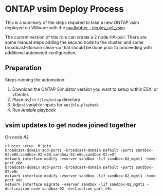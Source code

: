# ONTAP vsim Deploy Process

This is a summary of the steps required to take a new ONTAP vsim deployed on VMware with the [madlabber - deploy_ovf_vsim](https://github.com/madlabber/deploy_ovf_vsim)

The current version of this role can create a 2 node HA-pair. There are some manual steps adding the second node to the cluster, and some broadcast-domain clean-up that should be done prior to proceeding with additional automated configuration. 

## Preparation

Steps running the automation:

1. Download the ONTAP Simulator version you want to setup within ESXi or vCenter.
2. Place *ovf* in `files/ontap` directory
3. Adjust variable inputs for `ansible-playbook`
4. Run *Ansible* playbook

## **vsim** updates to get nodes joined together

On node #2

```shell
cluster setup  # join
broadcast-domain add-ports -broadcast-domain Default -ports sandbox-02:e0d,sandbox-02:e0d,sandbox-02:e0e,sandbox-02:e0f
network interface modify -vserver sandbox -lif sandbox-02_mgmt1 -home-port e0d
broadcast-domain add-ports -broadcast-domain Default -ports sandbox-02:e0c
network interface modify -vserver sandbox -lif sandbox-02_mgmt1 -home-port e0c
network interface migrate -vserver sandbox -lif sandbox-02_mgmt1 -destination-node sandbox-02 -destination-port e0c

```